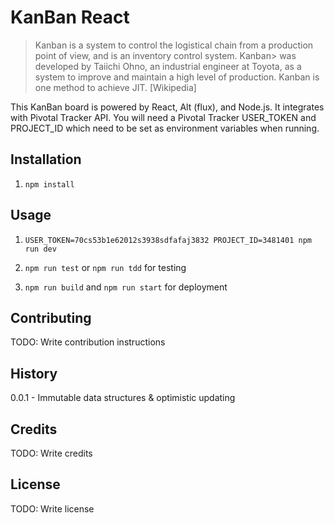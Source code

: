 # KanBan React
>Kanban is a system to control the logistical chain from a production point of
>view, and is an inventory control system. Kanban> was developed by Taiichi
>Ohno, an industrial engineer at Toyota, as a system to improve and maintain a
>high level of production. Kanban is one method to achieve JIT. [Wikipedia]


This KanBan board is powered by React, Alt (flux), and Node.js.  It integrates
with Pivotal Tracker API.  You will need a Pivotal Tracker USER_TOKEN and
PROJECT_ID which need to be set as environment variables when running.


## Installation
1. `npm install`

## Usage
1. `USER_TOKEN=70cs53b1e62012s3938sdfafaj3832 PROJECT_ID=3481401 npm run dev`

2. `npm run test` or `npm run tdd` for testing

3. `npm run build` and `npm run start` for deployment


## Contributing
TODO: Write contribution instructions

## History
0.0.1 -  Immutable data structures & optimistic updating

## Credits
TODO: Write credits

## License
TODO: Write license
